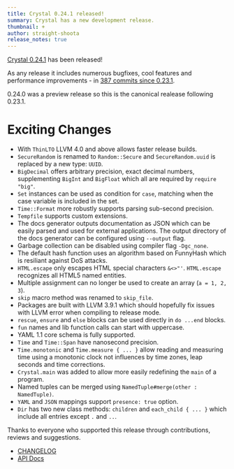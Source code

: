 ```yaml
---
title: Crystal 0.24.1 released!
summary: Crystal has a new development release.
thumbnail: +
author: straight-shoota
release_notes: true
---
```


[Crystal 0.24.1](https://github.com/crystal-lang/crystal/releases/tag/0.24.1) has been released!

As any release it includes numerous bugfixes, cool features and performance improvements - in [387 commits since 0.23.1](https://github.com/crystal-lang/crystal/compare/0.23.1...0.24.1).

0.24.0 was a preview release so this is the canonical realease following 0.23.1.

# Exciting Changes

* With `ThinLTO` LLVM 4.0 and above allows faster release builds.
* `SecureRandom` is renamed to `Random::Secure` and `SecureRandom.uuid` is replaced by a new type: `UUID`.
* `BigDecimal` offers arbitrary precision, exact decimal numbers, supplementing `BigInt` and `BigFloat` which all are required by `require "big"`.
* `Set` instances can be used as condition for `case`, matching when the case variable is included in the set.
* `Time::Format` more robustly supports parsing sub-second precision.
* `Tempfile` supports custom extensions.
* The docs generator outputs documentation as JSON which can be easily parsed and used for external applications. The output directory of the docs generator can be configured using `--output` flag.
* Garbage collection can be disabled using compiler flag `-Dgc_none`.
* The default hash function uses an algorithm based on FunnyHash which is resiliant against DoS attacks.
* `HTML.escape` only escapes HTML special characters `&<>"'`. `HTML.escape` recognizes all HTML5 named entities.
* Multiple assignment can no longer be used to create an array (`a = 1, 2, 3`).
* `skip` macro method was renamed to `skip_file`.
* Packages are built with LLVM 3.9.1 which should hopefully fix issues with LLVM error when compiling to release mode.
* `rescue`, `ensure` and `else` blocks can be used directly in `do ...end` blocks.
* `fun` names and lib function calls can start with uppercase.
* YAML 1.1 core schema is fully supported.
* `Time` and `Time::Span` have nanosecond precision.
* `Time.monotonic` and `Time.measure { ... }` allow reading and measuring time using a monotonic clock not influences by time zones, leap seconds and time corrections.
* `Crystal.main` was added to allow more easily redefining the `main` of a program.
* Named tuples can be merged using `NamedTuple#merge(other : NamedTuple)`.
* `YAML` and `JSON` mappings support `presence: true` option.
* `Dir` has two new class methods: `children` and `each_child { ... }` which include all entries except `.` and `..`.

Thanks to everyone who supported this release through contributions, reviews and suggestions.

* [CHANGELOG](https://github.com/crystal-lang/crystal/releases/tag/0.24.1)
* [API Docs](https://crystal-lang.org/api/0.24.1)

